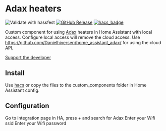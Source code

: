 # Adax heaters
![Validate with hassfest](https://github.com/Danielhiversen/home_assistant_adax_local/workflows/Validate%20with%20hassfest/badge.svg)
[![GitHub Release][releases-shield]][releases]
[![hacs_badge](https://img.shields.io/badge/HACS-Custom-orange.svg)](https://github.com/custom-components/hacs)

Custom component for using [Adax](https://adax.no/en/) heaters in Home Assistant with local access.
Configure local access will remove the cloud access. Use https://github.com/Danielhiversen/home_assistant_adax/ for using the cloud API.

[Support the developer](http://paypal.me/dahoiv)

## Install
Use [hacs](https://hacs.xyz/docs/faq/custom_repositories) or copy the files to the custom_components folder in Home Assistant config.

## Configuration
Go to integration page in HA, press + and search for Adax
   Enter your Wifi ssid
   Enter your Wifi password


[releases]: https://github.com/Danielhiversen/home_assistant_adax_local/releases
[releases-shield]: https://img.shields.io/github/release/Danielhiversen/home_assistant_adax_local.svg?style=popout
[downloads-total-shield]: https://img.shields.io/github/downloads/Danielhiversen/home_assistant_adax_local/total
[hacs-shield]: https://img.shields.io/badge/HACS-Default-orange.svg
[hacs]: https://hacs.xyz/docs/default_repositories
